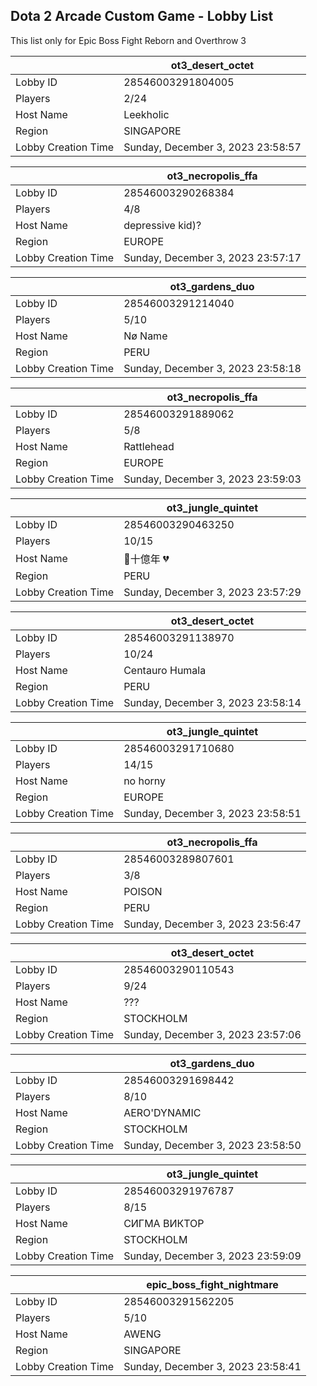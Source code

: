 ## Dota 2 Arcade Custom Game - Lobby List

This list only for Epic Boss Fight Reborn and Overthrow 3

|  | ot3_desert_octet |
| ------ | ------ |
| Lobby ID | 28546003291804005 |
| Players | 2/24 |
| Host Name | Leekholic |
| Region | SINGAPORE |
| Lobby Creation Time | Sunday, December 3, 2023 23:58:57 |


|  | ot3_necropolis_ffa |
| ------ | ------ |
| Lobby ID | 28546003290268384 |
| Players | 4/8 |
| Host Name | depressive kid)? |
| Region | EUROPE |
| Lobby Creation Time | Sunday, December 3, 2023 23:57:17 |


|  | ot3_gardens_duo |
| ------ | ------ |
| Lobby ID | 28546003291214040 |
| Players | 5/10 |
| Host Name | Nø Name |
| Region | PERU |
| Lobby Creation Time | Sunday, December 3, 2023 23:58:18 |


|  | ot3_necropolis_ffa |
| ------ | ------ |
| Lobby ID | 28546003291889062 |
| Players | 5/8 |
| Host Name | Rattlehead |
| Region | EUROPE |
| Lobby Creation Time | Sunday, December 3, 2023 23:59:03 |


|  | ot3_jungle_quintet |
| ------ | ------ |
| Lobby ID | 28546003290463250 |
| Players | 10/15 |
| Host Name | 🥀十億年 💔 |
| Region | PERU |
| Lobby Creation Time | Sunday, December 3, 2023 23:57:29 |


|  | ot3_desert_octet |
| ------ | ------ |
| Lobby ID | 28546003291138970 |
| Players | 10/24 |
| Host Name | Centauro Humala |
| Region | PERU |
| Lobby Creation Time | Sunday, December 3, 2023 23:58:14 |


|  | ot3_jungle_quintet |
| ------ | ------ |
| Lobby ID | 28546003291710680 |
| Players | 14/15 |
| Host Name | no horny |
| Region | EUROPE |
| Lobby Creation Time | Sunday, December 3, 2023 23:58:51 |


|  | ot3_necropolis_ffa |
| ------ | ------ |
| Lobby ID | 28546003289807601 |
| Players | 3/8 |
| Host Name | POISON |
| Region | PERU |
| Lobby Creation Time | Sunday, December 3, 2023 23:56:47 |


|  | ot3_desert_octet |
| ------ | ------ |
| Lobby ID | 28546003290110543 |
| Players | 9/24 |
| Host Name | ??? |
| Region | STOCKHOLM |
| Lobby Creation Time | Sunday, December 3, 2023 23:57:06 |


|  | ot3_gardens_duo |
| ------ | ------ |
| Lobby ID | 28546003291698442 |
| Players | 8/10 |
| Host Name | AERO'DYNAMIC |
| Region | STOCKHOLM |
| Lobby Creation Time | Sunday, December 3, 2023 23:58:50 |


|  | ot3_jungle_quintet |
| ------ | ------ |
| Lobby ID | 28546003291976787 |
| Players | 8/15 |
| Host Name | СИГМА ВИКТОР |
| Region | STOCKHOLM |
| Lobby Creation Time | Sunday, December 3, 2023 23:59:09 |


|  | epic_boss_fight_nightmare |
| ------ | ------ |
| Lobby ID | 28546003291562205 |
| Players | 5/10 |
| Host Name | AWENG |
| Region | SINGAPORE |
| Lobby Creation Time | Sunday, December 3, 2023 23:58:41 |


